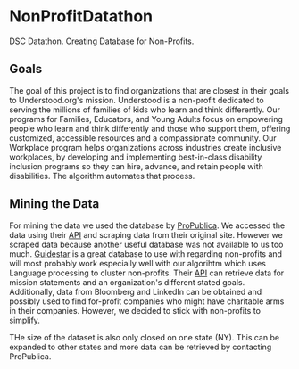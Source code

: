 # NonProfitDatathon
DSC Datathon. Creating Database for Non-Profits.

## Goals
The goal of this project is to find organizations that are closest in their goals to Understood.org's mission. Understood is a non-profit dedicated to serving the millions of families of kids who learn and think differently. Our programs for Families, Educators, and Young Adults focus on empowering people who learn and think differently and those who support them, offering customized, accessible resources and a compassionate community. Our Workplace program helps organizations across industries create inclusive workplaces, by developing and implementing best-in-class disability inclusion programs so they can hire, advance, and retain people with disabilities. The algorithm automates that process.


## Mining the Data
For mining the data we used the database by [ProPublica](https://projects.propublica.org/nonprofits/organizations/116037894). We accessed the data using their [API](https://projects.propublica.org/nonprofits/api) and scraping data from their original site. However we scraped data because another useful database was not available to us too much. [Guidestar](https://www.guidestar.org/) is a great database to use with regarding non-profits and will most probably work especially well with our algorihtm which uses Language processing to cluster non-profits. Their [API](https://apiportal.guidestar.org/) can retrieve data for mission statements and an organization's different stated goals. Additionally, data from Bloomberg and LinkedIn can be obtained and possibly used to find for-profit companies who might have charitable arms in their companies. However, we decided to stick with non-profits to simplify.

THe size of the dataset is also only closed on one state (NY). This can be expanded to other states and more data can be retrieved by contacting ProPublica.
